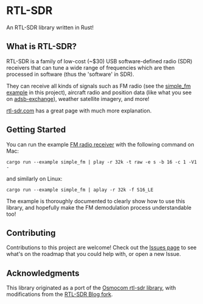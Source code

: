 # RTL-SDR
An RTL-SDR library written in Rust!

## What is RTL-SDR?
RTL-SDR is a family of low-cost (~$30) USB software-defined radio (SDR) receivers that can tune a wide range of frequencies which are then processed in software (thus the 'software' in SDR).

They can receive all kinds of signals such as FM radio (see the [simple_fm example](examples/) in this project), aircraft radio and position data (like what you see on [adsb-exchange](https://globe.adsbexchange.com/)), weather satellite imagery, and more!

[rtl-sdr.com](https://www.rtl-sdr.com/about-rtl-sdr/) has a great page with much more explanation.
## Getting Started
You can run the example [FM radio receiver](examples/simple_fm.rs) with the following command on Mac:
```
cargo run --example simple_fm | play -r 32k -t raw -e s -b 16 -c 1 -V1 -
```
and similarly on Linux:
```
cargo run --example simple_fm | aplay -r 32k -f S16_LE
```
The example is thoroughly documented to clearly show how to use this library, and hopefully make the FM demodulation process understandable too!

## Contributing
Contributions to this project are welcome! Check out the [Issues page](https://github.com/ccostes/rtl-sdr-rs/issues) to see what's on the roadmap that you could help with, or open a new Issue.

## Acknowledgments
This library originated as a port of the [Osmocom rtl-sdr library](https://osmocom.org/projects/rtl-sdr/wiki), with modifications from the [RTL-SDR Blog fork](https://github.com/rtlsdrblog/rtl-sdr-blog).